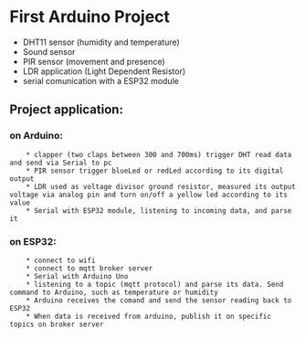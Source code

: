 # First Arduino Project

* DHT11 sensor (humidity and temperature)
* Sound sensor
* PIR sensor (movement and presence)
* LDR application (Light Dependent Resistor)
* serial comunication with a ESP32 module

## Project application:

### on Arduino:
        * clapper (two claps between 300 and 700ms) trigger DHT read data and send via Serial to pc
        * PIR sensor trigger blueLed or redLed according to its digital output
        * LDR used as voltage divisor ground resistor, measured its output voltage via analog pin and turn on/off a yellow led according to its value
        * Serial with ESP32 module, listening to incoming data, and parse it

### on ESP32:
        * connect to wifi
        * connect to mqtt broker server
        * Serial with Arduino Uno
        * listening to a topic (mqtt protocol) and parse its data. Send command to Arduino, such as temperature or humidity
        * Arduino receives the comand and send the sensor reading back to ESP32
        * When data is received from arduino, publish it on specific topics on broker server
